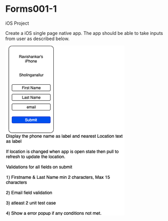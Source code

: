 # Forms001-1
iOS Project

Create a iOS single page native app. The app should be able to take inputs from user as described below.

![Form](https://github.com/shankar-007/Forms001/blob/master/extendedForm.png?raw=true "Form")
